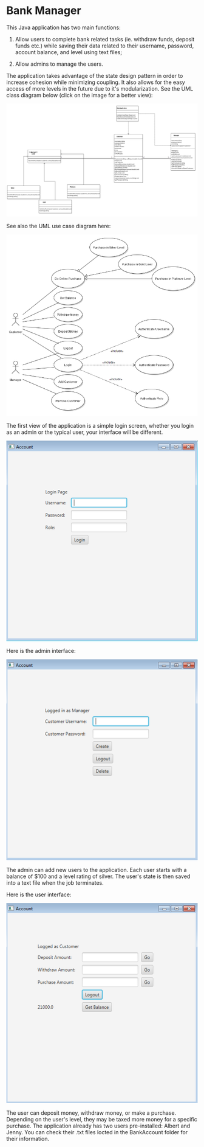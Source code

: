 # Bank Manager

This Java application has two main functions:


1. Allow users to complete bank related tasks (ie. withdraw funds, deposit funds etc.) while saving their data related to their username, password, account balance, and level using text files;


2. Allow admins to manage the users.


The application takes advantage of the state design pattern in order to increase cohesion while minimizing coupling. It also allows for the easy access of more levels in the future due to it's modularization. See the UML class diagram below (click on the image for a better view):


![](images/umlclass.png)


See also the UML use case diagram here:


![](images/umlusecase.png)


The first view of the application is a simple login screen, whether you login as an admin or the typical user, your interface will be different.


![](images/login.png)


Here is the admin interface:


![](images/admin.png)


The admin can add new users to the application. Each user starts with a balance of $100 and a level rating of silver. The user's state is then saved into a text file when the job terminates.


Here is the user interface:


![](images/user.png)


The user can deposit money, withdraw money, or make a purchase. Depending on the user's level, they may be taxed more money for a specific purchase. The application already has two users pre-installed: Albert and Jenny. You can check their .txt files locted in the BankAccount folder for their information.
